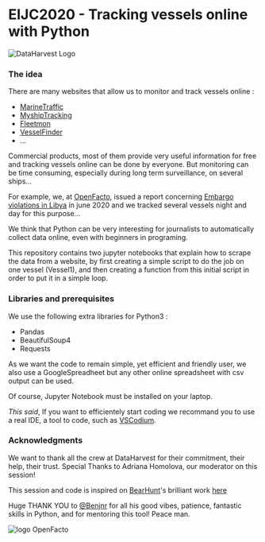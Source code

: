 # EIJC2020 - Tracking vessels online with Python

![DataHarvest Logo](https://pbs.twimg.com/profile_banners/1123934898501373952/1594060240/1500x500)

### The idea

There are many websites that allow us to monitor and track vessels online : 

* [MarineTraffic](https://www.marinetraffic.com/)
* [MyshipTracking](https://www.myshiptracking.com/)
* [Fleetmon](https://www.fleetmon.com/)
* [VesselFinder](https://www.vesselfinder.com/)
* ...

Commercial products, most of them provide very useful information for free and tracking vessels online can be done by everyone.
But monitoring can be time consuming, especially during long term surveillance, on several ships...

For example, we, at [OpenFacto](https://openfacto.fr), issued a report concerning [Embargo violations in Libya](https://openfacto.fr/2020/07/03/nouveau-rapport-par-openfacto-turkeys-shadow-arms-deliveries/) in june 2020 and we tracked several vessels night and day for this purpose...

We think that Python can be very interesting for journalists to automatically collect data online, even with beginners in programing.

This repository contains two jupyter notebooks that explain how to scrape the data from a website, by first creating a simple script to do the job on one vessel (Vessel1), and then creating a function from this initial script in order to put it in a simple loop.


### Libraries and prerequisites

We use the following extra libraries for Python3 : 

* Pandas
* BeautifulSoup4
* Requests

As we want the code to remain simple, yet efficient and friendly user, we also use a GoogleSpreadheet but any other online spreadsheet with csv output can be used.

Of course, Jupyter Notebook must be installed on your laptop.

*This said*, If you want to efficientely start coding we recommand you to use a real IDE, a tool to code, such as [VSCodium](https://vscodium.com/).

### Acknowledgments

We want to thank all the crew at DataHarvest for their commitment, their help, their trust. Special Thanks to Adriana Homolova, our moderator on this session!

This session and code is inspired on [BearHunt](https://twitter.com/bearhunt11)'s brilliant work [here](https://medium.com/analytics-vidhya/tracking-ships-and-visualize-them-in-qgis-35c074810937)

Huge THANK YOU to [@Benjnr](https://github.com/benjnr) for all his good vibes, patience, fantastic skills in Python, and for mentoring this tool! Peace man. 


![logo OpenFacto](https://openfacto.fr/wp-content/uploads/2019/05/BW-Padded.png)
